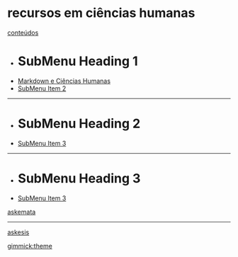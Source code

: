 # recursos em ciências humanas


[conteúdos]()

  * # SubMenu Heading 1
  * [Markdown e Ciências Humanas](sobremarkdown.md)
  * [SubMenu Item 2](subitem2.md)
  - - - -
  * # SubMenu Heading 2
  * [SubMenu Item 3](subitem3.md)
  - - - -
  * # SubMenu Heading 3
  * [SubMenu Item 3](subitem3.md)


[askemata](http://askemata.github.io)
  - - - -
[askesis](http://askesis.hypotheses.org)
  


[gimmick:theme](cerulean)